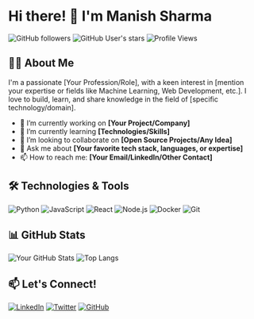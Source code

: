 # Hi there! 👋 I'm Manish Sharma

<!-- Badges -->
![GitHub followers](https://img.shields.io/github/followers/your-username?label=Follow&style=social)
![GitHub User's stars](https://img.shields.io/github/stars/your-username?style=social)
![Profile Views](https://komarev.com/ghpvc/?username=your-username)

## 👨‍💻 About Me

I'm a passionate [Your Profession/Role], with a keen interest in [mention your expertise or fields like Machine Learning, Web Development, etc.]. I love to build, learn, and share knowledge in the field of [specific technology/domain].

- 🔭 I’m currently working on **[Your Project/Company]**
- 🌱 I’m currently learning **[Technologies/Skills]**
- 👯 I’m looking to collaborate on **[Open Source Projects/Any Idea]**
- 💬 Ask me about **[Your favorite tech stack, languages, or expertise]**
- 📫 How to reach me: **[Your Email/LinkedIn/Other Contact]**

## 🛠️ Technologies & Tools

![Python](https://img.shields.io/badge/-Python-3776AB?style=flat-square&logo=python&logoColor=white)
![JavaScript](https://img.shields.io/badge/-JavaScript-F7DF1E?style=flat-square&logo=javascript&logoColor=black)
![React](https://img.shields.io/badge/-React-61DAFB?style=flat-square&logo=react&logoColor=white)
![Node.js](https://img.shields.io/badge/-Node.js-339933?style=flat-square&logo=node.js&logoColor=white)
![Docker](https://img.shields.io/badge/-Docker-2496ED?style=flat-square&logo=docker&logoColor=white)
![Git](https://img.shields.io/badge/-Git-F05032?style=flat-square&logo=git&logoColor=white)

## 📊 GitHub Stats

![Your GitHub Stats](https://github-readme-stats.vercel.app/api?username=your-username&show_icons=true&theme=radical)
![Top Langs](https://github-readme-stats.vercel.app/api/top-langs/?username=your-username&layout=compact&theme=radical)

## 📫 Let's Connect!

[![LinkedIn](https://img.shields.io/badge/-LinkedIn-0077B5?style=flat-square&logo=linkedin&logoColor=white)](https://www.linkedin.com/in/manish-sharma-4802bb289/)
[![Twitter](https://img.shields.io/badge/-Twitter-1DA1F2?style=flat-square&logo=twitter&logoColor=white)](https://twitter.com/your-profile)
[![GitHub](https://img.shields.io/badge/-GitHub-181717?style=flat-square&logo=github&logoColor=white)](https://github.com/manishself25)

<!-- Optionally, you can add an animated banner image -->
<!-- ![Banner](url-to-your-image) -->


<!---
manishself25/manishself25 is a ✨ special ✨ repository because its `README.md` (this file) appears on your GitHub profile.
You can click the Preview link to take a look at your changes.
--->
